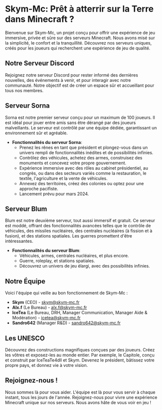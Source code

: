 # Skym-Mc: Prêt à atterrir sur la Terre dans Minecraft ?

Bienvenue sur Skym-Mc, un projet conçu pour offrir une expérience de jeu immersive, privée et sûre sur des serveurs Minecraft. Nous avons misé sur la simplicité, le confort et la tranquillité. Découvrez nos serveurs uniques, créés pour les joueurs qui recherchent une expérience de jeu de qualité.

## Notre Serveur Discord
Rejoignez notre serveur Discord pour rester informé des dernières nouvelles, des événements à venir, et pour interagir avec notre communauté. Notre objectif est de créer un espace sûr et accueillant pour tous nos membres.

## Serveur Sorna
Sorna est notre premier serveur conçu pour un maximum de 100 joueurs. Il est idéal pour jouer entre amis sans être dérangé par des joueurs malveillants. Le serveur est contrôlé par une équipe dédiée, garantissant un environnement sûr et agréable.

- **Fonctionnalités du serveur Sorna**:
  - Prenez les rênes en tant que président et plongez-vous dans un univers rempli de fonctionnalités inédites et de possibilités infinies.
  - Contrôlez des véhicules, achetez des armes, construisez des monuments et concevez votre propre gouvernement.
  - Expérience immersive avec des rôles au cabinet présidentiel, au congrès, ou dans des secteurs variés comme la restauration, le textile, l'agriculture et la vente de véhicules.
  - Annexez des territoires, créez des colonies ou optez pour une approche pacifiste.
  - Lancement prévu pour mars 2024.

## Serveur Blum
Blum est notre deuxième serveur, tout aussi immersif et gratuit. Ce serveur est moddé, offrant des fonctionnalités avancées telles que le contrôle de véhicules, des missiles nucléaires, des centrales nucléaires (à fission et à fusion), et des stations spatiales. Les guerres promettent d'être intéressantes.

- **Fonctionnalités du serveur Blum**:
  - Véhicules, armes, centrales nucléaires, et plus encore.
  - Guerre, roleplay, et stations spatiales.
  - Découvrez un univers de jeu élargi, avec des possibilités infinies.

## Notre Équipe
Voici l'équipe qui veille au bon fonctionnement de Skym-Mc :
- **Skym** (CEO) - skym@skym-mc.fr
- **Alx.f** (Le Bureau) - alx.f@skym-mc.fr
- **IceTea** (Le Bureau, DRH, Manager Communication, Manager Aide & Modération) - icetea@skym-mc.fr
- **Sandro642** (Manager R&D) - sandro642@skym-mc.fr

## Les UNESCO
Découvrez des constructions magnifiques conçues par des joueurs. Créez les vôtres et exposez-les au monde entier. Par exemple, le Capitole, conçu et construit par IceTeaTe4dll et Skym. Devenez le président, bâtissez votre propre pays, et donnez vie à votre vision.

## Rejoignez-nous !
Nous sommes là pour vous aider. L'équipe est là pour vous servir à chaque instant, tous les jours de l'année. Rejoignez-nous pour vivre une expérience Minecraft unique sur nos serveurs. Nous avons hâte de vous voir en jeu !
